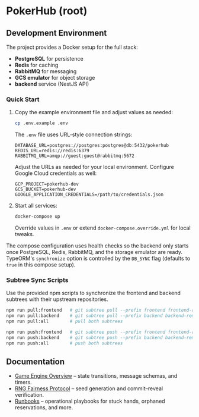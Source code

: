 # PokerHub (root)

## Development Environment

The project provides a Docker setup for the full stack:

- **PostgreSQL** for persistence
- **Redis** for caching
- **RabbitMQ** for messaging
- **GCS emulator** for object storage
- **backend** service (NestJS API)

### Quick Start

1. Copy the example environment file and adjust values as needed:

   ```bash
   cp .env.example .env
   ```

   The `.env` file uses URL-style connection strings:

   ```
   DATABASE_URL=postgres://postgres:postgres@db:5432/pokerhub
   REDIS_URL=redis://redis:6379
   RABBITMQ_URL=amqp://guest:guest@rabbitmq:5672
   ```

   Adjust the URLs as needed for your local environment. Configure Google Cloud credentials as well:

   ```
   GCP_PROJECT=pokerhub-dev
   GCS_BUCKET=pokerhub-dev
   GOOGLE_APPLICATION_CREDENTIALS=/path/to/credentials.json
   ```

2. Start all services:

   ```bash
   docker-compose up
   ```

   Override values in `.env` or extend `docker-compose.override.yml` for local tweaks.

The compose configuration uses health checks so the backend only starts once PostgreSQL, Redis, RabbitMQ, and the storage emulator are ready. TypeORM's `synchronize` option is controlled by the `DB_SYNC` flag (defaults to `true` in this compose setup).

### Subtree Sync Scripts

Use the provided npm scripts to synchronize the frontend and backend subtrees with their upstream repositories.

```bash
npm run pull:frontend   # git subtree pull --prefix frontend frontend-remote main --squash
npm run pull:backend    # git subtree pull --prefix backend backend-remote main --squash
npm run pull:all        # pull both subtrees

npm run push:frontend   # git subtree push --prefix frontend frontend-remote main
npm run push:backend    # git subtree push --prefix backend backend-remote main
npm run push:all        # push both subtrees
```

## Documentation

- [Game Engine Overview](docs/game-engine.md) – state transitions, message schemas, and timers.
- [RNG Fairness Protocol](docs/rng-fairness.md) – seed generation and commit–reveal verification.
- [Runbooks](docs/runbooks/) – operational playbooks for stuck hands, orphaned reservations, and more.

